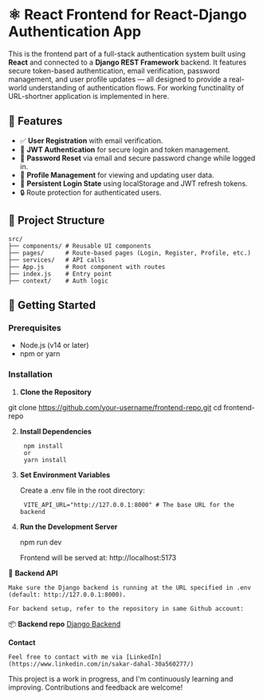 # ⚛️ React Frontend for React-Django Authentication App

This is the frontend part of a full-stack authentication system built using **React** and connected to a **Django REST Framework** backend. It features secure token-based authentication, email verification, password management, and user profile updates — all designed to provide a real-world understanding of authentication flows. For working functinality of URL-shortner application is implemented in here.

## 📌 Features

- ✅ **User Registration** with email verification.
- 🔐 **JWT Authentication** for secure login and token management.
- 🔁 **Password Reset** via email and secure password change while logged in.
- 👤 **Profile Management** for viewing and updating user data.
- 🔄 **Persistent Login State** using localStorage and JWT refresh tokens.
- 🔒 Route protection for authenticated users.

## 📁 Project Structure

    src/
    ├── components/ # Reusable UI components
    ├── pages/      # Route-based pages (Login, Register, Profile, etc.)
    ├── services/   # API calls
    ├── App.js      # Root component with routes
    ├── index.js    # Entry point
    ├── context/    # Auth logic


## 🚀 Getting Started

### Prerequisites

- Node.js (v14 or later)
- npm or yarn

### Installation

1. **Clone the Repository**


git clone https://github.com/your-username/frontend-repo.git
cd frontend-repo


2. **Install Dependencies**

        npm install
        or
        yarn install

3. **Set Environment Variables**

    Create a .env file in the root directory:

        VITE_API_URL="http://127.0.0.1:8000" # The base URL for the backend

4. **Run the Development Server**

    npm run dev

    Frontend will be served at: http://localhost:5173

🔗 **Backend API**

    Make sure the Django backend is running at the URL specified in .env (default: http://127.0.0.1:8000). 

    For backend setup, refer to the repository in same Github account:

📦 **Backend repo** [Django Backend](https://github.com/SakarDahal04/URL-Shortner-project)

**Contact**

    Feel free to contact with me via [LinkedIn](https://www.linkedin.com/in/sakar-dahal-30a560277/)

This project is a work in progress, and I'm continuously learning and improving. Contributions and feedback are welcome!